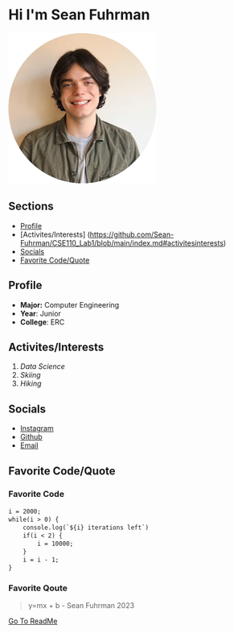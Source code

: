 # Hi I'm Sean Fuhrman

<img src="Mid_Res_Portrait.webp"
     alt="Portrait"
     height="300px" />

## Sections
- [Profile](https://github.com/Sean-Fuhrman/CSE110_Lab1/blob/main/index.md#profile)
- [Activites/Interests] (https://github.com/Sean-Fuhrman/CSE110_Lab1/blob/main/index.md#activitesinterests)
- [Socials](https://github.com/Sean-Fuhrman/CSE110_Lab1/blob/main/index.md#activitesinterests)
- [Favorite Code/Quote](https://github.com/Sean-Fuhrman/CSE110_Lab1/blob/main/index.md#activitesinterests)

## Profile
- **Major:** Computer Engineering
- **Year**: Junior
- **College**: ERC

## Activites/Interests
1. *Data Science*
2. *Skiing* 
3. *Hiking*

## Socials
- [Instagram]([Instagram](https://www.instagram.com/sean.fuhrman/))
- [Github](https://github.com/Sean-Fuhrman)
- [Email](mailto:seantfuhrman@gmail.com)

## Favorite Code/Quote
### Favorite Code
```
i = 2000;
while(i > 0) {
    console.log(`${i} iterations left`)
    if(i < 2) {
        i = 10000;
    }
    i = i - 1;
}
```
### Favorite Qoute
>  y=mx + b - Sean Fuhrman 2023



[Go To ReadMe](README.md)